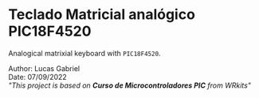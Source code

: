 # **Teclado Matricial analógico PIC18F4520**
Analogical matrixial keyboard with `PIC18F4520`.

Author: Lucas Gabriel <br/>
Date: 07/09/2022 <br/>
_"This project is based on **Curso de Microcontroladores PIC** from WRkits"_
